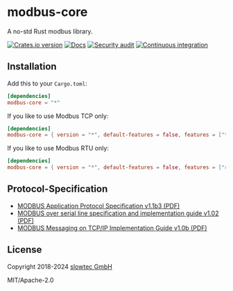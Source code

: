 # modbus-core

A no-std Rust modbus library.

[![Crates.io version](https://img.shields.io/crates/v/modbus-core.svg)](https://crates.io/crates/modbus-core)
[![Docs](https://docs.rs/modbus-core/badge.svg)](https://docs.rs/modbus-core/)
[![Security audit](https://github.com/slowtec/modbus-core/actions/workflows/security_audit.yaml/badge.svg)](https://github.com/slowtec/modbus-core/actions/workflows/security_audit.yaml)
[![Continuous integration](https://github.com/slowtec/modbus-core/actions/workflows/continuous_integration.yaml/badge.svg)](https://github.com/slowtec/modbus-core/actions/workflows/continuous_integration.yaml)

## Installation

Add this to your `Cargo.toml`:

```toml
[dependencies]
modbus-core = "*"
```

If you like to use Modbus TCP only:

```toml
[dependencies]
modbus-core = { version = "*", default-features = false, features = ["tcp"] }
```

If you like to use Modbus RTU only:

```toml
[dependencies]
modbus-core = { version = "*", default-features = false, features = ["rtu"] }
```

## Protocol-Specification

- [MODBUS Application Protocol Specification v1.1b3 (PDF)](http://modbus.org/docs/Modbus_Application_Protocol_V1_1b3.pdf)
- [MODBUS over serial line specification and implementation guide v1.02 (PDF)](http://modbus.org/docs/Modbus_over_serial_line_V1_02.pdf)
- [MODBUS Messaging on TCP/IP Implementation Guide v1.0b (PDF)](http://modbus.org/docs/Modbus_Messaging_Implementation_Guide_V1_0b.pdf)

## License

Copyright 2018-2024 [slowtec GmbH](https://www.slowtec.de)

MIT/Apache-2.0
